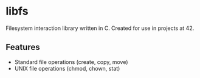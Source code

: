 libfs
=====
Filesystem interaction library written in C. Created for use in projects at 42.

Features
--------
- Standard file operations (create, copy, move)
- UNIX file operations (chmod, chown, stat)
